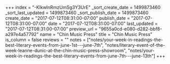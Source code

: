 +++
index = "-KIkwlnRmzUmSg3Y3UrE"
_sort_create_date = 1499873460
_sort_last_updated = 1499873460
_sort_publish_date = 1499873460
create_date = "2017-07-12T08:31:00-07:00"
publish_date = "2017-07-12T08:31:00-07:00"
date = "2017-07-12T08:31:00-07:00"
last_updated = "2017-07-12T08:31:00-07:00"
preview_url = "9655a0cd-e080-d282-bbf8-a297e4a57792"
name = "Chin Music Press"
title = "Chin Music Press"
is_column = false
reviews = ""
notes = ["notes/your-week-in-readings-the-best-literary-events-from-june-1st---june-7th", "notes/literary-event-of-the-week-leanne-dunic-at-the-chin-music-press-showroom", "notes/your-week-in-readings-the-best-literary-events-from-june-7th---june-13th"]
+++

